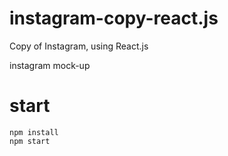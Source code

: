 # instagram-copy-react.js
Copy of Instagram, using React.js

instagram mock-up  

# start
```npm install```  
```npm start```
